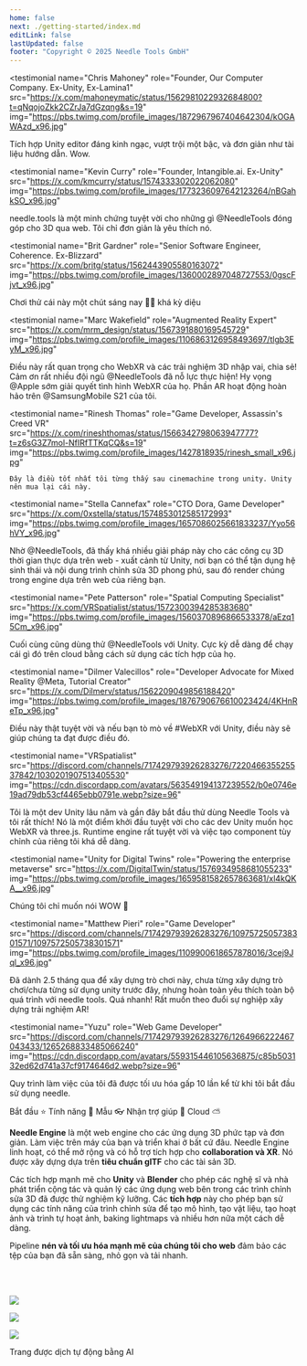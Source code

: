 ```yaml
---
home: false
next: ./getting-started/index.md
editLink: false
lastUpdated: false
footer: "Copyright © 2025 Needle Tools GmbH"
---
```


<discountbanner fallback_image="/docs/imgs/banner.webp" />

<quoteslides>

<testimonial
  name="Chris Mahoney"
  role="Founder, Our Computer Company. Ex-Unity, Ex-Lamina1"
  src="https://x.com/mahoneymatic/status/1562981022932684800?t=qNqojoZkk2CZrJa7dGzqng&s=19"
  img="https://pbs.twimg.com/profile_images/1872967967404642304/kOGAWAzd_x96.jpg"
>
Tích hợp Unity editor đáng kinh ngạc, vượt trội một bậc,
  và đơn giản như tài liệu hướng dẫn. Wow.
</testimonial>

<testimonial
  name="Kevin Curry"
  role="Founder, Intangible.ai. Ex-Unity"
  src="https://x.com/kmcurry/status/1574333302022062080"
  img="https://pbs.twimg.com/profile_images/1773236097642123264/nBGahkSO_x96.jpg"
>
needle.tools là một minh chứng tuyệt vời cho những gì @NeedleTools đóng góp cho 3D qua web. Tôi chỉ đơn giản là yêu thích nó.
</testimonial>

<testimonial
  name="Brit Gardner"
  role="Senior Software Engineer, Coherence. Ex-Blizzard"
  src="https://x.com/britg/status/1562443905580163072"
  img="https://pbs.twimg.com/profile_images/1360002897048727553/0gscFjvt_x96.jpg"
>
Chơi thử cái này một chút sáng nay 🤯🤯 khá kỳ diệu
</testimonial>

<testimonial
  name="Marc Wakefield"
  role="Augmented Reality Expert"
  src="https://x.com/mrm_design/status/1567391880169545729"
  img="https://pbs.twimg.com/profile_images/1106863126958493697/tlgb3EyM_x96.jpg"
>
Điều này rất quan trọng cho WebXR và các trải nghiệm 3D nhập vai, chia sẻ! Cảm ơn rất nhiều đội ngũ @NeedleTools đã nỗ lực thực hiện! Hy vọng @Apple
 sớm giải quyết tình hình WebXR của họ. Phần AR hoạt động hoàn hảo trên @SamsungMobile S21 của tôi.
</testimonial>

<testimonial
  name="Rinesh Thomas"
  role="Game Developer, Assassin's Creed VR"
  src="https://x.com/rineshthomas/status/1566342798063947777?t=z6sG3Z7mol-NfIRfTTKqCQ&s=19"
  img="https://pbs.twimg.com/profile_images/1427818935/rinesh_small_x96.jpg"
>
    Đây là điều tốt nhất tôi từng thấy sau cinemachine trong unity. Unity nên mua lại cái này.
</testimonial>

<testimonial
  name="Stella Cannefax"
  role="CTO Dora, Game Developer"
  src="https://x.com/0xstella/status/1574853012585172993"
  img="https://pbs.twimg.com/profile_images/1657086025661833237/Yyo56hVY_x96.jpg"
>
Nhờ @NeedleTools, đã thấy khá nhiều giải pháp này cho các công cụ 3D thời gian thực dựa trên web - xuất cảnh từ Unity, nơi bạn có thể tận dụng hệ sinh thái và nội dung trình chỉnh sửa 3D phong phú, sau đó render chúng trong engine dựa trên web của riêng bạn.
</testimonial>

<testimonial
  name="Pete Patterson"
  role="Spatial Computing Specialist"
  src="https://x.com/VRSpatialist/status/1572300394285383680"
  img="https://pbs.twimg.com/profile_images/1560370896866533378/aEzq15Cm_x96.jpg"
>
Cuối cùng cũng dùng thử @NeedleTools với Unity. Cực kỳ dễ dàng để chạy cái gì đó trên cloud bằng cách sử dụng các
 tích hợp của họ.
</testimonial>

<testimonial
  name="Dilmer Valecillos"
  role="Developer Advocate for Mixed Reality @Meta, Tutorial Creator"
  src="https://x.com/Dilmerv/status/1562209049856188420"
  img="https://pbs.twimg.com/profile_images/1876790676610023424/4KHnReTp_x96.jpg"
>
 Điều này thật tuyệt vời và nếu bạn tò mò về #WebXR với Unity, điều này sẽ giúp chúng ta đạt được điều đó.
</testimonial>

<testimonial
  name="VRSpatialist"
  src="https://discord.com/channels/717429793926283276/722046635525537842/1030201907513405530"
  img="https://cdn.discordapp.com/avatars/563549194137239552/b0e0746e19ad79db53cf4465ebb0791e.webp?size=96"
>
 Tôi là một dev Unity lâu năm và gần đây bắt đầu thử dùng Needle Tools và tôi rất thích! Nó là một điểm khởi đầu tuyệt vời cho các dev Unity muốn học WebXR và three.js. Runtime engine rất tuyệt vời và việc tạo component tùy chỉnh của riêng tôi khá dễ dàng.
</testimonial>

<testimonial
  name="Unity for Digital Twins"
  role="Powering the enterprise metaverse"
  src="https://x.com/DigitalTwin/status/1576934958681055233"
  img="https://pbs.twimg.com/profile_images/1659581582657863681/xl4kQKA__x96.jpg"
>
Chúng tôi chỉ muốn nói WOW 🤩
</testimonial>

<testimonial
  name="Matthew Pieri"
  role="Game Developer"
  src="https://discord.com/channels/717429793926283276/1097572505738301571/1097572505738301571"
  img="https://pbs.twimg.com/profile_images/1109900618657878016/3cej9Jql_x96.jpg"
>
Đã dành 2.5 tháng qua để xây dựng trò chơi này, chưa từng xây dựng trò chơi/chưa từng sử dụng unity trước đây, nhưng hoàn toàn yêu thích toàn bộ quá trình với needle tools. Quá nhanh! Rất muốn theo đuổi sự nghiệp xây dựng trải nghiệm AR!
</testimonial>

<testimonial
  name="Yuzu"
  role="Web Game Developer"
  src="https://discord.com/channels/717429793926283276/1264966222467043433/1265268833485066240"
  img="https://cdn.discordapp.com/avatars/559315446105636875/c85b503132ed62d741a37cf9174646d2.webp?size=96"
>
Quy trình làm việc của tôi đã được tối ưu hóa gấp 10 lần kể từ khi tôi bắt đầu sử dụng needle.
</testimonial>

</quoteslides>



<actiongroup>
    <action href="getting-started/">
    Bắt đầu ⭐
    </action>
    <action href="features-overview">
    Tính năng 🎨
    </action>
    <action href="https://engine.needle.tools/samples?utm_source=needle_docs&utm_content=actionbutton">
    Mẫu 👓
    </action>
    <action subtitle="với hỗ trợ AI" href="https://forum.needle.tools?utm_source=needle_docs&utm_content=actionbutton">
    Nhận trợ giúp 💬
    </action>
    <action href="https://cloud.needle.tools">
    Cloud ⛅️
    </action>
</actiongroup>



**Needle Engine** là một web engine cho các ứng dụng 3D phức tạp và đơn giản. Làm việc trên máy của bạn và triển khai ở bất cứ đâu. Needle Engine linh hoạt, có thể mở rộng và có hỗ trợ tích hợp cho **collaboration và XR**. Nó được xây dựng dựa trên **tiêu chuẩn glTF** cho các tài sản 3D.

Các tích hợp mạnh mẽ cho **Unity** và **Blender** cho phép các nghệ sĩ và nhà phát triển cộng tác và quản lý các ứng dụng web bên trong các trình chỉnh sửa 3D đã được thử nghiệm kỹ lưỡng. Các **tích hợp** này cho phép bạn sử dụng các tính năng của trình chỉnh sửa để tạo mô hình, tạo vật liệu, tạo hoạt ảnh và trình tự hoạt ảnh, baking lightmaps và nhiều hơn nữa một cách dễ dàng.

Pipeline **nén và tối ưu hóa mạnh mẽ của chúng tôi cho web** đảm bảo các tệp của bạn đã sẵn sàng, nhỏ gọn và tải nhanh.


<!-- <video-embed src="https://www.youtube.com/watch?v=p83q4siNeWo" /> -->

 <br/>
 <br/>

<actiongroup>


<a class="no-external-link-icon" href="https://www.npmjs.com/package/@needle-tools/engine"><img src="https://img.shields.io/npm/v/@needle-tools/engine?style=flat&colorA=ddd&colorB=ddd"/></a>

<a class="no-external-link-icon" href="https://engine.needle.tools/docs/getting-started/"><img src="https://img.shields.io/npm/dt/@needle-tools/engine.svg?style=flat&colorA=ddd&colorB=ddd"/></a>


<a class="no-external-link-icon" href="https://discord.needle.tools"><img src="https://img.shields.io/discord/717429793926283276?style=flat&colorA=ddd&colorB=ddd&label=discord&logo=discord&logoColor=ffffff"></a>


</actiongroup>




<p></p>
<copyright></copyright>

<ClientOnly>
<removeserviceworker/>
</ClientOnly>

Trang được dịch tự động bằng AI